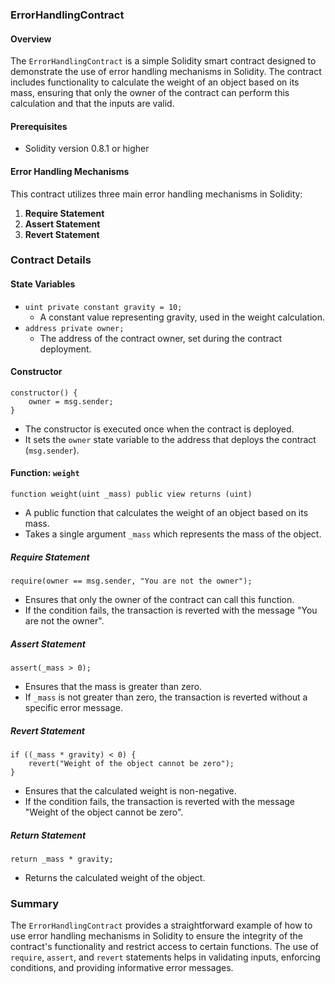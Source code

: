### ErrorHandlingContract

#### Overview
The `ErrorHandlingContract` is a simple Solidity smart contract designed to demonstrate the use of error handling mechanisms in Solidity. The contract includes functionality to calculate the weight of an object based on its mass, ensuring that only the owner of the contract can perform this calculation and that the inputs are valid.

#### Prerequisites
- Solidity version 0.8.1 or higher

#### Error Handling Mechanisms
This contract utilizes three main error handling mechanisms in Solidity:
1. **Require Statement**
2. **Assert Statement**
3. **Revert Statement**

### Contract Details

#### State Variables
- `uint private constant gravity = 10;`
  - A constant value representing gravity, used in the weight calculation.
- `address private owner;`
  - The address of the contract owner, set during the contract deployment.

#### Constructor
```solidity
constructor() {
    owner = msg.sender;
}
```
- The constructor is executed once when the contract is deployed.
- It sets the `owner` state variable to the address that deploys the contract (`msg.sender`).

#### Function: `weight`
```solidity
function weight(uint _mass) public view returns (uint)
```
- A public function that calculates the weight of an object based on its mass.
- Takes a single argument `_mass` which represents the mass of the object.

##### Require Statement
```solidity
require(owner == msg.sender, "You are not the owner");
```
- Ensures that only the owner of the contract can call this function.
- If the condition fails, the transaction is reverted with the message "You are not the owner".

##### Assert Statement
```solidity
assert(_mass > 0);
```
- Ensures that the mass is greater than zero.
- If `_mass` is not greater than zero, the transaction is reverted without a specific error message.

##### Revert Statement
```solidity
if ((_mass * gravity) < 0) {
    revert("Weight of the object cannot be zero");
}
```
- Ensures that the calculated weight is non-negative.
- If the condition fails, the transaction is reverted with the message "Weight of the object cannot be zero".

##### Return Statement
```solidity
return _mass * gravity;
```
- Returns the calculated weight of the object.

### Summary
The `ErrorHandlingContract` provides a straightforward example of how to use error handling mechanisms in Solidity to ensure the integrity of the contract's functionality and restrict access to certain functions. The use of `require`, `assert`, and `revert` statements helps in validating inputs, enforcing conditions, and providing informative error messages.
